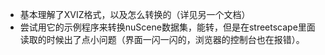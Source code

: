 - 基本理解了XVIZ格式，以及怎么转换的（详见另一个文档）
- 尝试用它的示例程序来转换nuScene数据集，能转，但是在streetscape里面读取的时候出了点小问题（界面一闪一闪的，浏览器的控制台也在报错）。